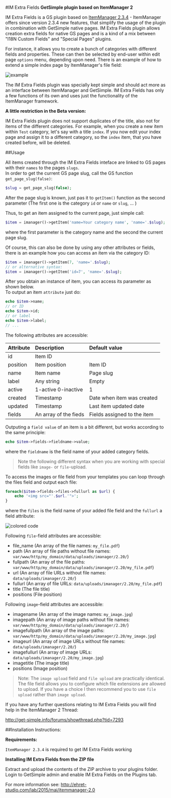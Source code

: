 #IM Extra Fields
**GetSimple plugin based on ItemManager 2**

IM Extra Fields is a GS plugin based on [ItemManager 2.3.4](https://github.com/bigin/ItemManager_2.0) - ItemManager offers since version 2.3.4 new features, that simplify the usage of the plugin in combination with GetSimple native pages. IM Extra Fields plugin allows creation extra fields for native GS pages and is a kind of a mix between "I18N Custom Fields" and "Special Pages" plugins.

For instance, it allows you to create a bunch of categories with different fields and properties. These can then be selected by end-user within edit page `options` menu, depending upon need. There is an example of how to extend a simple index page by ItemManager's file field:

![example](https://bigin.github.io/ghpages/images/imextrafields/imextra-pages-edit01.png)

The IM Extra Fields plugin was specially kept simple and should act more as an interface between ItemManager and GetSimple. IM Extra Fields has only a few functions of its own and uses just the functionality of the ItemManager framework.

**A little restriction in the Beta version:**

IM Extra Fields plugin does not support duplicates of the title, also not for items of the different categories. For example, when you create a new item within `Test` category, let's say with a title `index`. If you now edit your index page and assign it to a different category, so the `index` item, that you have created before, will be deleted.

##Usage

All items created through the IM Extra Fields inteface are linked to GS pages with their `names` to the pages `slugs`.  
In order to get the current GS page slug, call the GS function `get_page_slug(false)`:
```php
$slug = get_page_slug(false);
```
After the page slug is known, just pas it to `getItem()` function as the second parameter (The first one is the category `id` or `name` or `slug`, ... ) 

Thus, to get an item assigned to the current page, just simple call: 
```php
$item = imanager()->getItem('name=Your category name', 'name='.$slug);
```
where the first parameter is the category name and the second the current page slug.

Of course, this can also be done by using any other attributes or fields, there is an example how you can access an item via the category ID:
```php
$item = imanager()->getItem(7, 'name='.$slug);
// or alternative syntax:
$item = imanager()->getItem('id=7', 'name='.$slug);
```
After you obtain an instance of item, you can access its parameter as shown below.   
To output an item `attribute` just do:
```php
echo $item->name;
// or ID
echo $item->id;
// or label
echo $item->label;
// ...
```
The following attributes are accessible:

Attribute | Description        | Default value
:---------|:-------------------|:-------------
id        | Item ID            |
position  | Item position      | Item ID
name      | Item name          | Page slug
label     | Any string         | Empty
active    | 1-active 0-inactive| 1
created   | Timestamp          | Date when item was created
updated   | Timestamp          | Last item updated date
fields    | An array of the fieds | Fields assigned to the item 

Outputing a `field value` of an item is a bit different, but works according to the same principle:
```php
echo $item->fields->fieldname->value;
```
where the `fieldname` is the field name of your added category fields.

> Note the following different syntax when you are working with special fields like `image-` or `file`-upload.

To access the images or file field from your templates you can loop through the files field and output each file:

```php
foreach($item->fields->files->fullurl as $url) {
	echo '<img src="'.$url.'">';
}
```

where the `files` is the field name of your added file field and the `fullurl` a field attribute:

![colored code](https://bigin.github.io/ghpages/images/imextrafields/code-color_file_field.png)

Following `file`-field attributes are accessible:

- file_name (An array of the file names: `my_file.pdf`)
- path (An array of file paths without file names: `var/www/http/my_domain/data/uploads/imanager/2.20/`)
- fullpath (An array of the file paths: `var/www/http/my_domain/data/uploads/imanager/2.20/my_file.pdf`)
- url (An array of file URLs without file names: `data/uploads/imanager/2.20/`)
- fullurl (An array of file URLs: `data/uploads/imanager/2.20/my_file.pdf`)
- title (The file title)
- positions (File position)

Following `image`-field attributes are accessible:

- imagename (An array of the image names: `my_image.jpg`)
- imagepath (An array of image paths without file names: `var/www/http/my_domain/data/uploads/imanager/2.20/`)
- imagefullpath (An array of the image paths: `var/www/http/my_domain/data/uploads/imanager/2.20/my_image.jpg`)
- imageurl (An array of image URLs without file names: `data/uploads/imanager/2.20/`)
- imagefullurl (An array of image URLs: `data/uploads/imanager/2.20/my_image.jpg`)
- imagetitle (The image title)
- positions (Image position)

> Note: 
> The `image upload` field and `file upload` are practically identical. The file field allows you to configure which file extensions are allowed to upload. If you have a choice I then recommend you to use `file upload` rather than `image upload`.


If you have any further questions relating to IM Extra Fields you will find help in the ItemManager 2 Thread:

http://get-simple.info/forums/showthread.php?tid=7293

##Installation Instructions:

**Requirements:**

`ItemManager 2.3.4` is required to get IM Extra Fields working


**Installing IM Extra Fields from the ZIP file**

Extract and upload the contents of the ZIP archive to your plugins folder.
Login to GetSimple admin and enable IM Extra Fields on the Plugins tab.

For more information see: http://ehret-studio.com/lab/2015/mai/itemmanager-2.0



